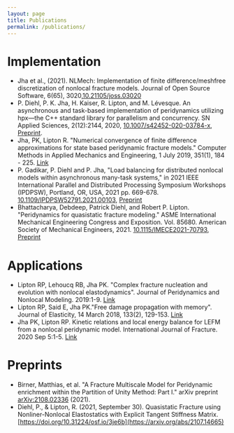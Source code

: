```yaml
---
layout: page
title: Publications
permalink: /publications/
---
```


# Implementation

* Jha et al., (2021). NLMech: Implementation of finite difference/meshfree discretization of nonlocal fracture models. Journal of Open Source Software, 6(65), 3020,[10.21105/joss.03020](https://doi.org/10.21105/joss.03020)
* P. Diehl, P. K. Jha, H. Kaiser, R. Lipton, and M. Lévesque. An asynchronous and task-based implementation of peridynamics utilizing hpx—the C++ standard library for parallelism and concurrency. SN Applied Sciences, 2(12):2144, 2020, [10.1007/s42452-020-03784-x](https://doi.org/10.1007/s42452-020-03784-x), [Preprint](https://arxiv.org/abs/1806.06917). 
* Jha, PK, Lipton R. "Numerical convergence of finite difference approximations for state based peridynamic fracture models."  Computer Methods in Applied Mechanics and Engineering, 1 July 2019, 351(1), 184 - 225. [Link](https://doi.org/10.1016/j.cma.2019.03.024)
* P. Gadikar, P. Diehl and P. Jha,  "Load balancing for distributed nonlocal models within asynchronous many-task systems," in 2021 IEEE International Parallel and Distributed Processing Symposium Workshops (IPDPSW), Portland, OR, USA, 2021 pp. 669-678. [10.1109/IPDPSW52791.2021.00103](https://doi.org/10.1109/IPDPSW52791.2021.00103), [Preprint](https://arxiv.org/abs/2102.03819)
* Bhattacharya, Debdeep, Patrick Diehl, and Robert P. Lipton. "Peridynamics for quasistatic fracture modeling." ASME International Mechanical Engineering Congress and Exposition. Vol. 85680. American Society of Mechanical Engineers, 2021. [10.1115/IMECE2021-70793](https://doi.org/10.1115/IMECE2021-70793), [Preprint](https://arxiv.org/abs/2107.14665)

# Applications

* Lipton RP, Lehoucq RB, Jha PK. "Complex fracture nucleation and evolution with nonlocal elastodynamics". Journal of Peridynamics and Nonlocal Modeling. 2019:1-9. [Link](https://doi.org/10.1007/s42102-019-00010-0)
* Lipton RP, Said E, Jha PK."Free damage propagation with memory". Journal of Elasticity, 14 March 2018, 133(2), 129-153. [Link](https://doi.org/10.1007/s10659-018-9672-7)
* Jha PK, Lipton RP. Kinetic relations and local energy balance for LEFM from a nonlocal peridynamic model. International Journal of Fracture. 2020 Sep 5:1-5. [Link](https://link.springer.com/article/10.1007/s10704-020-00480-0)

# Preprints

* Birner, Matthias, et al. "A Fracture Multiscale Model for Peridynamic enrichment within the Partition of Unity Method: Part I." arXiv preprint [arXiv:2108.02336](https://arxiv.org/abs/2108.02336) (2021).
* Diehl, P., & Lipton, R. (2021, September 30). Quasistatic Fracture using Nonliner-Nonlocal Elastostatics with Explicit Tangent Stiffness Matrix. [https://doi.org/10.31224/osf.io/3je6b](https://arxiv.org/abs/2107.14665)
